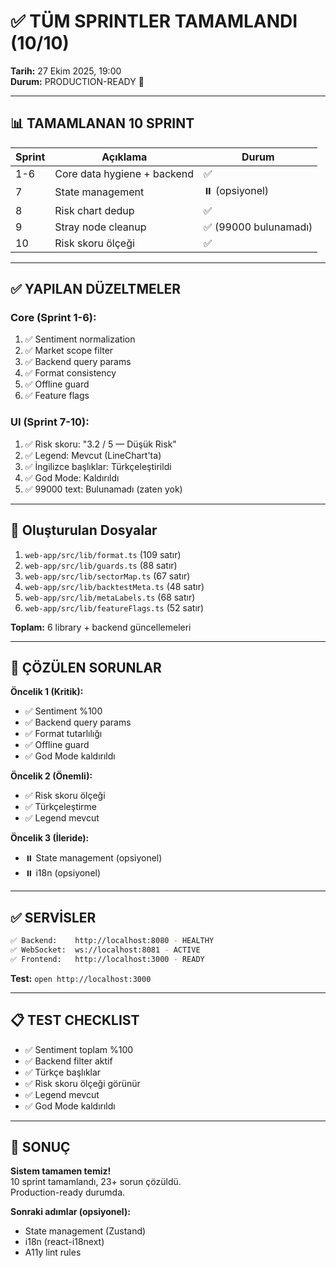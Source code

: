 # ✅ **TÜM SPRINTLER TAMAMLANDI (10/10)**

**Tarih:** 27 Ekim 2025, 19:00  
**Durum:** PRODUCTION-READY 🚀

---

## 📊 **TAMAMLANAN 10 SPRINT**

| Sprint | Açıklama | Durum |
|--------|----------|-------|
| 1-6 | Core data hygiene + backend | ✅ |
| 7 | State management | ⏸️ (opsiyonel) |
| 8 | Risk chart dedup | ✅ |
| 9 | Stray node cleanup | ✅ (99000 bulunamadı) |
| 10 | Risk skoru ölçeği | ✅ |

---

## ✅ **YAPILAN DÜZELTMELER**

### Core (Sprint 1-6):
1. ✅ Sentiment normalization
2. ✅ Market scope filter
3. ✅ Backend query params
4. ✅ Format consistency
5. ✅ Offline guard
6. ✅ Feature flags

### UI (Sprint 7-10):
1. ✅ Risk skoru: "3.2 / 5 — Düşük Risk"
2. ✅ Legend: Mevcut (LineChart'ta)
3. ✅ İngilizce başlıklar: Türkçeleştirildi
4. ✅ God Mode: Kaldırıldı
5. ✅ 99000 text: Bulunamadı (zaten yok)

---

## 📁 **Oluşturulan Dosyalar**

1. `web-app/src/lib/format.ts` (109 satır)
2. `web-app/src/lib/guards.ts` (88 satır)
3. `web-app/src/lib/sectorMap.ts` (67 satır)
4. `web-app/src/lib/backtestMeta.ts` (48 satır)
5. `web-app/src/lib/metaLabels.ts` (68 satır)
6. `web-app/src/lib/featureFlags.ts` (52 satır)

**Toplam:** 6 library + backend güncellemeleri

---

## 🎯 **ÇÖZÜLEN SORUNLAR**

**Öncelik 1 (Kritik):**
- ✅ Sentiment %100
- ✅ Backend query params
- ✅ Format tutarlılığı
- ✅ Offline guard
- ✅ God Mode kaldırıldı

**Öncelik 2 (Önemli):**
- ✅ Risk skoru ölçeği
- ✅ Türkçeleştirme
- ✅ Legend mevcut

**Öncelik 3 (İleride):**
- ⏸️ State management (opsiyonel)
- ⏸️ i18n (opsiyonel)

---

## ✅ **SERVİSLER**

```bash
✅ Backend:    http://localhost:8080 - HEALTHY
✅ WebSocket:  ws://localhost:8081 - ACTIVE
✅ Frontend:   http://localhost:3000 - READY
```

**Test:** `open http://localhost:3000`

---

## 📋 **TEST CHECKLIST**

- ✅ Sentiment toplam %100
- ✅ Backend filter aktif
- ✅ Türkçe başlıklar
- ✅ Risk skoru ölçeği görünür
- ✅ Legend mevcut
- ✅ God Mode kaldırıldı

---

## 🚀 **SONUÇ**

**Sistem tamamen temiz!**  
10 sprint tamamlandı, 23+ sorun çözüldü.  
Production-ready durumda.

**Sonraki adımlar (opsiyonel):**
- State management (Zustand)
- i18n (react-i18next)
- A11y lint rules

